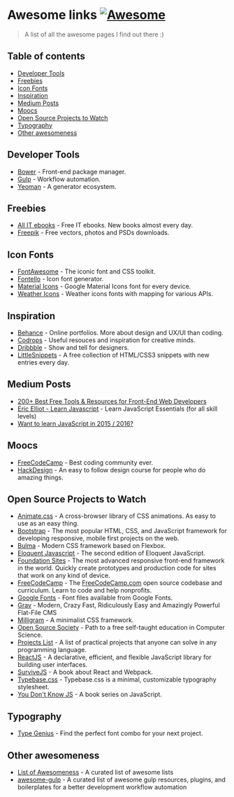# Awesome links [![Awesome](https://cdn.rawgit.com/sindresorhus/awesome/d7305f38d29fed78fa85652e3a63e154dd8e8829/media/badge.svg)](https://github.com/julianorafael/awesomeness)

> A list of all the awesome pages I find out there :)

## Table of contents
- [Developer Tools](#developer-tools)
- [Freebies](#freebies)
- [Icon Fonts](#icon-fonts)
- [Inspiration](#inspiration)
- [Medium Posts](#medium-posts)
- [Moocs](#moocs)
- [Open Source Projects to Watch](#open-source-projects-to-watch)
- [Typography](#typography)
- [Other awesomeness](#other-awesomeness)

## Developer Tools
- [Bower](http://bower.io/) - Front-end package manager.
- [Gulp](http://gulpjs.com/) - Workflow automation.
- [Yeoman](http://yeoman.io/) - A generator ecosystem.

## Freebies
- [All IT ebooks](http://www.allitebooks.com/) - Free IT ebooks. New books almost every day.
- [Freepik](http://www.freepik.com/) - Free vectors, photos and PSDs downloads.

## Icon Fonts
- [FontAwesome](https://fortawesome.github.io/Font-Awesome/) - The iconic font and CSS toolkit.
- [Fontello](http://fontello.com/) - Icon font generator.
- [Material Icons](https://design.google.com/icons/) - Google Material Icons font for every device.
- [Weather Icons](https://erikflowers.github.io/weather-icons/) - Weather icons fonts with mapping for various APIs.

## Inspiration
- [Behance](https://www.behance.net/) - Online portfolios. More about design and UX/UI than coding.
- [Codrops](http://tympanus.net/codrops/) - Useful resouces and inspiration for creative minds.
- [Dribbble](https://dribbble.com/) - Show and tell for designers.
- [LittleSnippets](http://littlesnippets.net/) - A free collection of HTML/CSS3 snippets with new entries every day.

## Medium Posts
- [200+ Best Free Tools & Resources for Front-End Web Developers](https://medium.com/@ti_asif/200-best-free-tools-resources-for-front-end-web-developers-3fb3c415a643#.bz4uaonfz)
- [Eric Elliot - Learn Javascript](https://medium.com/javascript-scene/learn-javascript-b631a4af11f2#.yp7y1oxnl) - Learn JavaScript Essentials (for all skill levels)
- [Want to learn JavaScript in 2015 / 2016?](https://medium.com/@_cmdv_/i-want-to-learn-javascript-in-2015-e96cd85ad225#.i13ignqlk)

## Moocs
- [FreeCodeCamp](http://www.freecodecamp.com/) - Best coding community ever.
- [HackDesign](https://hackdesign.org/) - An easy to follow design course for people who do amazing things.

## Open Source Projects to Watch
- [Animate.css](https://github.com/daneden/animate.css) - A cross-browser library of CSS animations. As easy to use as an easy thing.
- [Bootstrap](https://github.com/twbs/bootstrap) - The most popular HTML, CSS, and JavaScript framework for developing responsive, mobile first projects on the web.
- [Bulma](https://github.com/jgthms/bulma) - Modern CSS framework based on Flexbox.
- [Eloquent Javascript](https://github.com/marijnh/Eloquent-JavaScript) - The second edition of Eloquent JavaScript.
- [Foundation Sites](https://github.com/zurb/foundation-sites) - The most advanced responsive front-end framework in the world. Quickly create prototypes and production code for sites that work on any kind of device.
- [FreeCodeCamp](https://github.com/FreeCodeCamp/FreeCodeCamp) - The [FreeCodeCamp.com](http://FreeCodeCamp.com) open source codebase and curriculum. Learn to code and help nonprofits.
- [Google Fonts](https://github.com/google/fonts) - Font files available from Google Fonts.
- [Grav](https://github.com/getgrav/grav) - Modern, Crazy Fast, Ridiculously Easy and Amazingly Powerful Flat-File CMS
- [Milligram](https://github.com/milligram/milligram) - A minimalist CSS framework.
- [Open Source Society](https://github.com/open-source-society/computer-science) - Path to a free self-taught education in Computer Science.
- [Projects List](https://github.com/karan/Projects) - A list of practical projects that anyone can solve in any programming language.
- [ReactJS](https://github.com/facebook/react) - A declarative, efficient, and flexible JavaScript library for building user interfaces.
- [SurviveJS](https://github.com/survivejs/webpack_react) - A book about React and Webpack.
- [Typebase.css](http://devinhunt.github.io/typebase.css/) - Typebase.css is a minimal, customizable typography stylesheet.
- [You Don't Know JS](https://github.com/getify/You-Dont-Know-JS) - A book series on JavaScript.

## Typography
- [Type Genius](http://www.typegenius.com/) - Find the perfect font combo for your next project.

## Other awesomeness
- [List of Awesomeness](https://github.com/sindresorhus/awesome) - A curated list of awesome lists
- [awesome-gulp](https://github.com/alferov/awesome-gulp) - A curated list of awesome gulp resources, plugins, and boilerplates for a better development workflow automation
